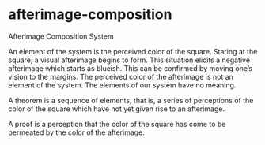 ﻿# afterimage-composition
 
Afterimage Composition System

An element of the system is the perceived color of the square. Staring at the square, a visual afterimage begins to form. This situation elicits a negative afterimage which starts as blueish. This can be confirmed by moving one’s vision to the margins. The perceived color of the afterimage is not an element of the system. The elements of our system have no meaning. 

A theorem is a sequence of elements, that is, a series of perceptions of the color of the square which have not yet given rise to an afterimage. 

A proof is a perception that the color of the square has come to be permeated by the color of the afterimage.



